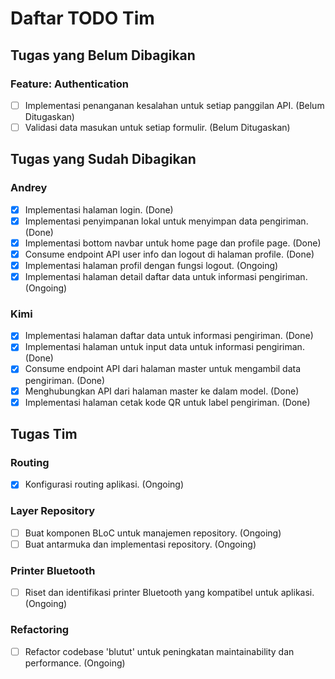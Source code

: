 # Daftar TODO Tim

## Tugas yang Belum Dibagikan

### Feature: Authentication

- [ ] Implementasi penanganan kesalahan untuk setiap panggilan API. (Belum Ditugaskan)
- [ ] Validasi data masukan untuk setiap formulir. (Belum Ditugaskan)

## Tugas yang Sudah Dibagikan

### **Andrey**

- [x] Implementasi halaman login. (Done)
- [x] Implementasi penyimpanan lokal untuk menyimpan data pengiriman. (Done)
- [x] Implementasi bottom navbar untuk home page dan profile page. (Done)
- [x] Consume endpoint API user info dan logout di halaman profile. (Done)
- [x] Implementasi halaman profil dengan fungsi logout. (Ongoing)
- [x] Implementasi halaman detail daftar data untuk informasi pengiriman. (Ongoing)

### **Kimi**

- [x] Implementasi halaman daftar data untuk informasi pengiriman. (Done)
- [x] Implementasi halaman untuk input data untuk informasi pengiriman. (Done)
- [x] Consume endpoint API dari halaman master untuk mengambil data pengiriman. (Done)
- [x] Menghubungkan API dari halaman master ke dalam model. (Done)
- [x] Implementasi halaman cetak kode QR untuk label pengiriman. (Done)

## Tugas Tim

### Routing

- [x] Konfigurasi routing aplikasi. (Ongoing)

### Layer Repository

- [ ] Buat komponen BLoC untuk manajemen repository. (Ongoing)
- [ ] Buat antarmuka dan implementasi repository. (Ongoing)

### Printer Bluetooth

- [ ] Riset dan identifikasi printer Bluetooth yang kompatibel untuk aplikasi. (Ongoing)

### Refactoring

- [ ] Refactor codebase 'blutut' untuk peningkatan maintainability dan performance. (Ongoing)
